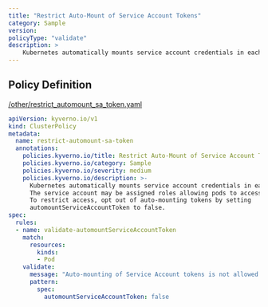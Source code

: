 ```yaml
---
title: "Restrict Auto-Mount of Service Account Tokens"
category: Sample
version: 
policyType: "validate"
description: >
    Kubernetes automatically mounts service account credentials in each pod.  The service account may be assigned roles allowing pods to access API resources.  To restrict access, opt out of auto-mounting tokens by setting  automountServiceAccountToken to false.
---
```


## Policy Definition
<a href="https://github.com/kyverno/policies/raw/main//other/restrict_automount_sa_token.yaml" target="-blank">/other/restrict_automount_sa_token.yaml</a>

```yaml
apiVersion: kyverno.io/v1
kind: ClusterPolicy
metadata:
  name: restrict-automount-sa-token
  annotations:
    policies.kyverno.io/title: Restrict Auto-Mount of Service Account Tokens
    policies.kyverno.io/category: Sample
    policies.kyverno.io/severity: medium
    policies.kyverno.io/description: >-
      Kubernetes automatically mounts service account credentials in each pod. 
      The service account may be assigned roles allowing pods to access API resources. 
      To restrict access, opt out of auto-mounting tokens by setting 
      automountServiceAccountToken to false.
spec:
  rules:
  - name: validate-automountServiceAccountToken
    match:
      resources:
        kinds:
        - Pod
    validate:
      message: "Auto-mounting of Service Account tokens is not allowed."
      pattern:
        spec:
          automountServiceAccountToken: false
```
